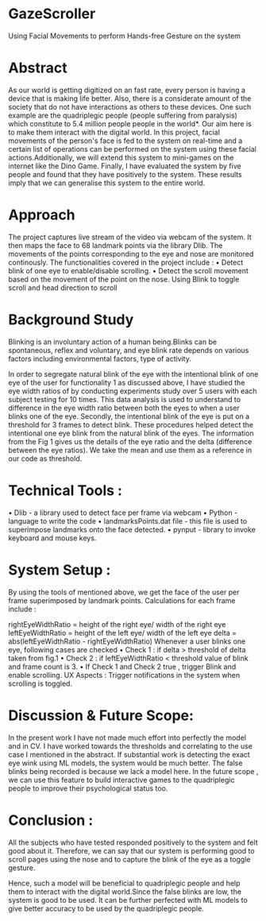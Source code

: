 # GazeScroller

Using Facial Movements to perform Hands-free Gesture on the system

# Abstract

As our world is getting digitized on an fast rate, every person is having a device that is making life better. Also, there is a considerate amount of the society that do not have interactions as others to these devices. One such example are the quadriplegic people (people suffering from paralysis) which constitute to 5.4 million people people in the world*. Our aim here is to make them interact with the digital world. In this project, facial movements of the person's face is fed to the system on real-time and a certain list of operations can be performed on the system using these facial actions.Additionally, we will extend this system to mini-games on the internet like the Dino Game. Finally, I have evaluated the system by five people and found that they have positively to the system. These results imply that we can generalise this system to the entire world.

# Approach
The project captures live stream of the video via webcam of the system. It then maps the face to 68 landmark points via the library Dlib. The movements of the points corresponding to the eye and nose are monitored continously.
The functionalities covered in the project include :
• Detect blink of one eye to enable/disable scrolling.
• Detect the scroll movement based on the movement of the point on the nose.
Using Blink to toggle scroll and head direction to scroll
 
# Background Study
Blinking is an involuntary action of a human being.Blinks can be spontaneous, reflex and voluntary, and eye blink rate depends on various factors including environmental factors, type of activity.
 
In order to segregate natural blink of the eye with the intentional blink of one eye of the user for functionality 1 as discussed above, I have studied the eye width ratios of by conducting experiments study over 5 users with each subject testing for 10 times.
This data analysis is used to understand to difference in the eye width ratio between both the eyes to when a user blinks one of the eye.
Secondly, the intentional blink of the eye is put on a threshold for 3 frames to detect blink.
These procedures helped detect the intentional one eye blink from the natural blink of the eyes.
The information from the Fig 1 gives us the details of the eye ratio and the delta (difference between the eye ratios). We take the mean and use them as a reference in our code as threshold.

# Technical Tools :
• Dlib - a library used to detect face per frame via webcam
• Python - language to write the code
• landmarksPoints.dat file - this file is used to superimpose landmarks onto the face
detected.
• pynput - library to invoke keyboard and mouse keys.
  
# System Setup :
By using the tools of mentioned above, we get the face of the user per frame superimposed by landmark points.
Calculations for each frame include :

rightEyeWidthRatio = height of the right eye/ width of the right eye leftEyeWidthRatio = height of the left eye/ width of the left eye delta = abs(leftEyeWidthRatio - rightEyeWidthRatio)
Whenever a user blinks one eye, following cases are checked
• Check 1 : if delta > threshold of delta taken from fig.1
• Check 2 : if leftEyeWidthRatio < threshold value of blink and frame count is 3.
• If Check 1 and Check 2 true , trigger Blink and enable scrolling.
UX Aspects :
Trigger notifications in the system when scrolling is toggled.

# Discussion & Future Scope:
In the present work I have not made much effort into perfectly the model and in CV. I have worked towards the thresholds and correlating to the use case I mentioned in the abstract. If substantial work is detecting the exact eye wink using ML models, the system would be much better.
The false blinks being recorded is because we lack a model here.
In the future scope , we can use this feature to build interactive games to the quadriplegic people to improve their psychological status too.


#  Conclusion :
All the subjects who have tested responded positively to the system and felt good about it.
Therefore, we can say that our system is performing good to scroll pages using the nose and to capture the blink of the eye as a toggle gesture.
 
Hence, such a model will be beneficial to quadriplegic people and help them to interact with the digital world.Since the false blinks are low, the system is good to be used. It can be further perfected with ML models to give better accuracy to be used by the quadriplegic people.
    
